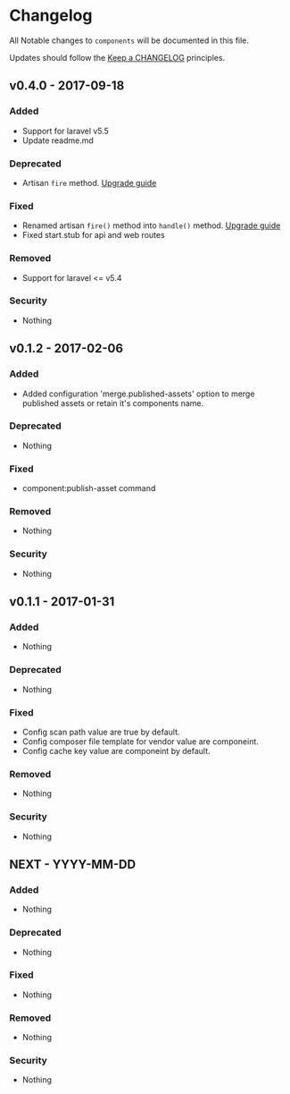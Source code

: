 # Changelog

All Notable changes to `components` will be documented in this file.

Updates should follow the [Keep a CHANGELOG](http://keepachangelog.com/) principles.

## v0.4.0 - 2017-09-18

### Added
- Support for laravel v5.5
- Update readme.md

### Deprecated
- Artisan `fire` method. [Upgrade guide](https://laravel.com/docs/5.5/upgrade)

### Fixed
- Renamed artisan `fire()` method into `handle()` method. [Upgrade guide](https://laravel.com/docs/5.5/upgrade)
- Fixed start.stub for api and web routes

### Removed
- Support for laravel <= v5.4

### Security
- Nothing


## v0.1.2 - 2017-02-06

### Added
- Added configuration 'merge.published-assets' option to merge published assets or retain it's components name.

### Deprecated
- Nothing

### Fixed
- component:publish-asset command

### Removed
- Nothing

### Security
- Nothing


## v0.1.1 - 2017-01-31

### Added
- Nothing

### Deprecated
- Nothing

### Fixed
- Config scan path value are true by default.
- Config composer file template for vendor value are componeint.
- Config cache key value are componeint by default.

### Removed
- Nothing

### Security
- Nothing

## NEXT - YYYY-MM-DD

### Added
- Nothing

### Deprecated
- Nothing

### Fixed
- Nothing

### Removed
- Nothing

### Security
- Nothing
